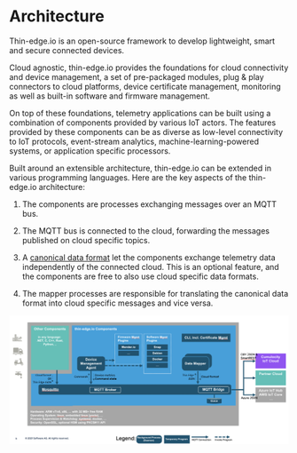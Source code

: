 # Architecture

Thin-edge.io is an open-source framework to develop lightweight, smart and secure connected devices.

Cloud agnostic, thin-edge.io provides the foundations for cloud connectivity and device management,
a set of pre-packaged  modules, plug & play connectors to cloud platforms,
device certificate management, monitoring as well as built-in software and firmware management.

On top of these foundations, telemetry applications can be built using a combination of components provided by various IoT actors.
The features provided by these components can be as diverse as low-level connectivity to IoT protocols,
event-stream analytics, machine-learning-powered systems, or application specific processors.

Built around an extensible architecture,
thin-edge.io can be extended in various programming languages.
Here are the key aspects of the thin-edge.io architecture:

1. The components are processes exchanging messages over an MQTT bus.

2. The MQTT bus is connected to the cloud, forwarding the messages published on cloud specific topics. 

2. A [canonical data format](thin-edge-json.md) let the components exchange telemetry data independently of the connected cloud.
This is an optional feature, and the components are free to also use cloud specific data formats.

3. The mapper processes are responsible for translating the canonical data format into cloud specific messages and vice versa.


![Overview](./images/thin-edge-overview.png)


